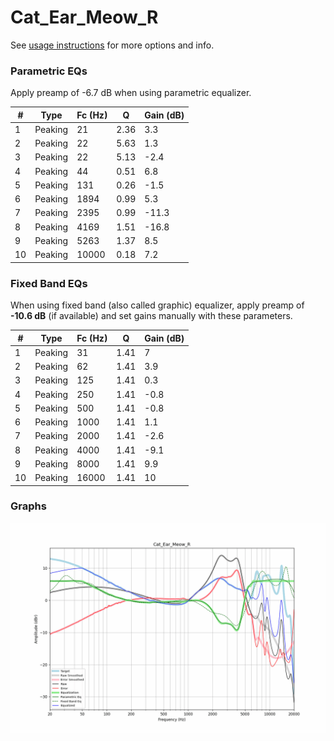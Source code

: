 # Cat_Ear_Meow_R
See [usage instructions](https://github.com/jaakkopasanen/AutoEq#usage) for more options and info.

### Parametric EQs
Apply preamp of -6.7 dB when using parametric equalizer.

|   # | Type    |   Fc (Hz) |    Q |   Gain (dB) |
|-----|---------|-----------|------|-------------|
|   1 | Peaking |        21 | 2.36 |         3.3 |
|   2 | Peaking |        22 | 5.63 |         1.3 |
|   3 | Peaking |        22 | 5.13 |        -2.4 |
|   4 | Peaking |        44 | 0.51 |         6.8 |
|   5 | Peaking |       131 | 0.26 |        -1.5 |
|   6 | Peaking |      1894 | 0.99 |         5.3 |
|   7 | Peaking |      2395 | 0.99 |       -11.3 |
|   8 | Peaking |      4169 | 1.51 |       -16.8 |
|   9 | Peaking |      5263 | 1.37 |         8.5 |
|  10 | Peaking |     10000 | 0.18 |         7.2 |

### Fixed Band EQs
When using fixed band (also called graphic) equalizer, apply preamp of **-10.6 dB** (if available) and set gains manually with these parameters.

|   # | Type    |   Fc (Hz) |    Q |   Gain (dB) |
|-----|---------|-----------|------|-------------|
|   1 | Peaking |        31 | 1.41 |         7   |
|   2 | Peaking |        62 | 1.41 |         3.9 |
|   3 | Peaking |       125 | 1.41 |         0.3 |
|   4 | Peaking |       250 | 1.41 |        -0.8 |
|   5 | Peaking |       500 | 1.41 |        -0.8 |
|   6 | Peaking |      1000 | 1.41 |         1.1 |
|   7 | Peaking |      2000 | 1.41 |        -2.6 |
|   8 | Peaking |      4000 | 1.41 |        -9.1 |
|   9 | Peaking |      8000 | 1.41 |         9.9 |
|  10 | Peaking |     16000 | 1.41 |        10   |

### Graphs
![](./Cat_Ear_Meow_R.png)
